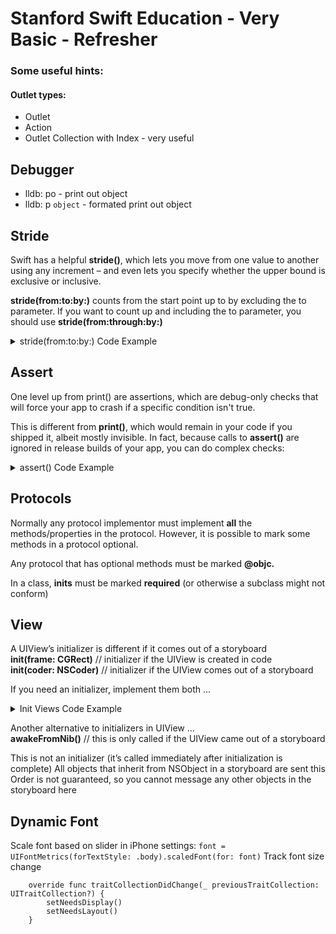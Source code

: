 #  Stanford Swift Education - Very Basic - Refresher

### Some useful hints:

#### **Outlet types:** 
 - Outlet
 - Action
 - Outlet Collection with Index - very useful



## Debugger

- lldb: po  - print out object
- lldb: p `object` - formated print out object


## Stride

Swift has a helpful **stride()**, which lets you move from one value to another using any increment – and even lets you specify whether the upper bound is exclusive or inclusive.

**stride(from:to:by:)** counts from the start point up to by excluding the to parameter. If you want to count up and including the to parameter, you should use **stride(from:through:by:)**

<details>
  <summary markdown="span">stride(from:to:by:) Code Example</summary>

```
for i in stride(from: 0, to: 0.5, by: 0.1) {
    print(i)
}
```
</details>


## Assert

One level up from print() are assertions, which are debug-only checks that will force your app to crash if a specific condition isn't true.

This is different from **print()**, which would remain in your code if you shipped it, albeit mostly invisible. In fact, because calls to **assert()** are ignored in release builds of your app, you can do complex checks:

       
<details>
  <summary markdown="span">assert() Code Example</summary>

```
assert(myReallySlowMethod() == true, "The slow method returned false, which is a bad thing!")
```
</details>


## Protocols

Normally any protocol implementor must implement **all** the methods/properties in the protocol.
However, it is possible to mark some methods in a protocol optional.

Any protocol that has optional methods must be marked **@objc.**


In a class, **inits** must be marked **required** (or otherwise a subclass might not conform)


## View

A UIView’s initializer is different if it comes out of a storyboard<br/>
**init(frame: CGRect)** // initializer if the UIView is created in code <br/>
**init(coder: NSCoder)** // initializer if the UIView comes out of a storyboard

If you need an initializer, implement them both ...
<details>
  <summary markdown="span">Init Views Code Example</summary>

```
func setup() { ... }

override init(frame: CGRect) {  // a designated initializer
    super.init(frame: frame)
    setup()                     // might have to be before super.init
}

required init?(coder aDecoder: NSCoder) { // a required, failable initializer
    super.init(coder: aDecoder)
    setup()
}

```
</details>

Another alternative to initializers in UIView ...<br/>
**awakeFromNib()** // this is only called if the UIView came out of a storyboard

This is not an initializer (it’s called immediately after initialization is complete)
All objects that inherit from NSObject in a storyboard are sent this
Order is not guaranteed, so you cannot message any other objects in the storyboard here



## Dynamic Font

Scale font based on slider in iPhone settings:
```font = UIFontMetrics(forTextStyle: .body).scaledFont(for: font)```
Track font size change
```
    override func traitCollectionDidChange(_ previousTraitCollection: UITraitCollection?) {
        setNeedsDisplay()
        setNeedsLayout()
    }
```
        

